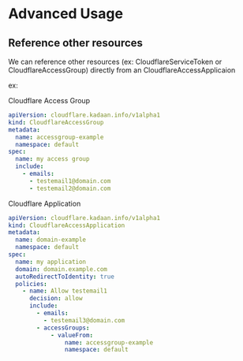 # Advanced Usage

## Reference other resources

We can reference other resources (ex: CloudflareServiceToken or CloudflareAccessGroup) directly from an CloudflareAccessApplicaion

ex:

Cloudflare Access Group
```yaml
apiVersion: cloudflare.kadaan.info/v1alpha1
kind: CloudflareAccessGroup
metadata:
  name: accessgroup-example
  namespace: default
spec:
  name: my access group
  include:
    - emails:
      - testemail1@domain.com
      - testemail2@domain.com
```

Cloudflare Application
```yaml
apiVersion: cloudflare.kadaan.info/v1alpha1
kind: CloudflareAccessApplication
metadata:
  name: domain-example
  namespace: default
spec:
  name: my application
  domain: domain.example.com
  autoRedirectToIdentity: true
  policies: 
    - name: Allow testemail1
      decision: allow
      include:
        - emails:
          - testemail3@domain.com
        - accessGroups:
            - valueFrom:
                name: accessgroup-example
                namespace: default
```